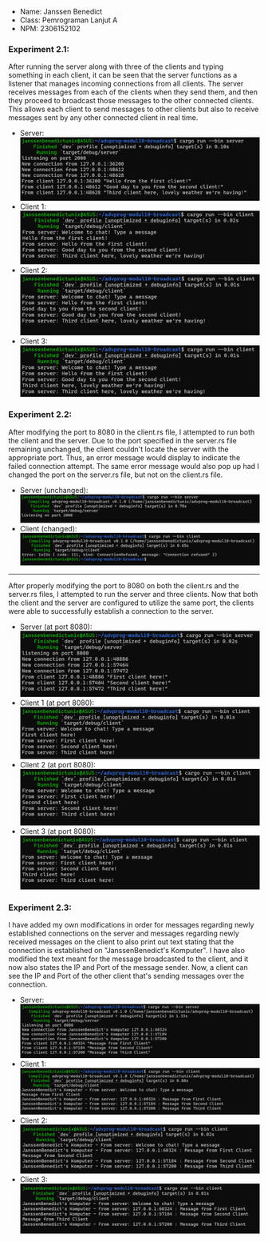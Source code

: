 - Name: Janssen Benedict
- Class: Pemrograman Lanjut A
- NPM: 2306152102

### Experiment 2.1:

After running the server along with three of the clients and typing something in each client, it can be seen that the server functions as a listener that manages incoming connections from all clients. The server receives messages from each of the clients when they send them, and then they proceed to broadcast those messages to the other connected clients. This allows each client to send messages to other clients but also to receive messages sent by any other connected client in real time.
- Server:
![alt text](ScreenshotBroadcast1.png)
- Client 1:
![alt text](ScreenshotBroadcast2.png)
- Client 2:
![alt text](ScreenshotBroadcast3.png)
- Client 3:
![alt text](ScreenshotBroadcast4.png)

### Experiment 2.2:

After modifying the port to 8080 in the client.rs file, I attempted to run both the client and the server. Due to the port specified in the server.rs file remaining unchanged, the client couldn't locate the server with the appropriate port. Thus, an error message would display to indicate the failed connection attempt. The same error message would also pop up had I changed the port on the server.rs file, but not on the client.rs file.
- Server (unchanged):
![alt text](ScreenshotBroadcast5.png)
- Client (changed):
![alt text](ScreenshotBroadcast6.png)
---
After properly modifying the port to 8080 on both the client.rs and the server.rs files, I attempted to run the server and three clients. Now that both the client and the server are configured to utilize the same port, the clients were able to successfully establish a connection to the server.
- Server (at port 8080):
![alt text](ScreenshotBroadcast7.png)
- Client 1 (at port 8080):
![alt text](ScreenshotBroadcast8.png)
- Client 2 (at port 8080):
![alt text](ScreenshotBroadcast9.png)
- Client 3 (at port 8080):
![alt text](ScreenshotBroadcast10.png)

### Experiment 2.3:

I have added my own modifications in order for messages regarding newly established connections on the server and messages regarding newly received messages on the client to also print out text stating that the connection is established on "JanssenBenedict's Komputer". I have also modified the text meant for the message broadcasted to the client, and it now also states the IP and Port of the message sender. Now, a client can see the IP and Port of the other client that's sending messages over the connection.
- Server:
![alt text](ScreenshotBroadcast11.png)
- Client 1:
![alt text](ScreenshotBroadcast12.png)
- Client 2:
![alt text](ScreenshotBroadcast13.png)
- Client 3:
![alt text](ScreenshotBroadcast14.png)